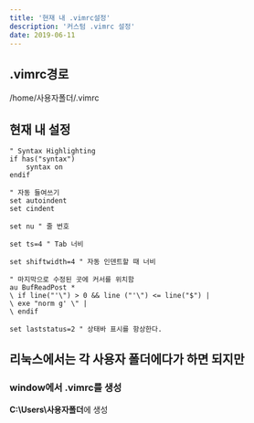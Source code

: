 ```yaml
---
title: '현재 내 .vimrc설정'
description: '커스텀 .vimrc 설정'
date: 2019-06-11
---
```


## .vimrc경로

/home/사용자폴더/.vimrc

## 현재 내 설정

```vim
" Syntax Highlighting
if has("syntax")
    syntax on
endif

" 자동 들여쓰기
set autoindent
set cindent

set nu " 줄 번호

set ts=4 " Tab 너비

set shiftwidth=4 " 자동 인덴트할 때 너비

" 마지막으로 수정된 곳에 커서를 위치함
au BufReadPost *
\ if line("'\") > 0 && line ("'\") <= line("$") |
\ exe "norm g' \" |
\ endif

set laststatus=2 " 상태바 표시를 항상한다.
```

## 리눅스에서는 각 사용자 폴더에다가 하면 되지만

### window에서 .vimrc를 생성

**C:\Users\사용자폴더**에 생성
